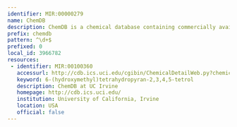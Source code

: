 ```yaml
---
identifier: MIR:00000279
name: ChemDB
description: ChemDB is a chemical database containing commercially available small molecules, important for use as synthetic building blocks, probes in systems biology and as leads for the discovery of drugs and other useful compounds.
prefix: chemdb
pattern: ^\d+$
prefixed: 0
local_id: 3966782
resources:
 - identifier: MIR:00100360
   accessurl: http://cdb.ics.uci.edu/cgibin/ChemicalDetailWeb.py?chemical_id=${lid}
   keyword: 6-(hydroxymethyl)tetrahydropyran-2,3,4,5-tetrol
   description: ChemDB at UC Irvine
   homepage: http://cdb.ics.uci.edu/
   institution: University of California, Irvine
   location: USA
   official: false
---
```

